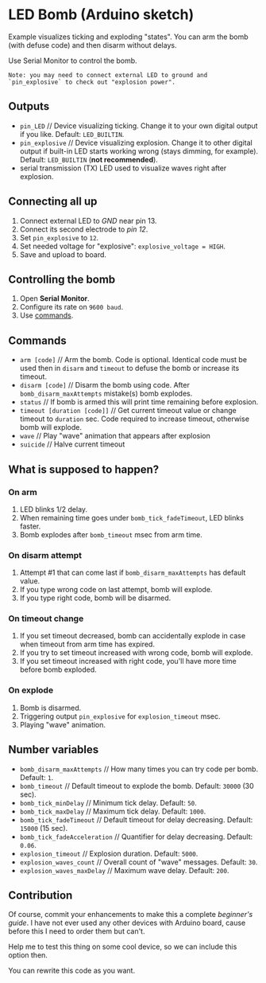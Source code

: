 # LED Bomb (Arduino sketch)
Example visualizes ticking and exploding "states". You can arm the bomb (with defuse code) and then disarm without delays.

Use Serial Monitor to control the bomb.

    Note: you may need to connect external LED to ground and `pin_explosive` to check out "explosion power".

## Outputs
- `pin_LED` // Device visualizing ticking. Change it to your own digital output if you like. Default: `LED_BUILTIN`.
- `pin_explosive` // Device visualizing explosion. Change it to other digital output if built-in LED starts working wrong (stays dimming, for example). Default: `LED_BUILTIN` (**not recommended**).
- serial transmission (TX) LED used to visualize waves right after explosion.

## Connecting all up
1. Connect external LED to *GND* near pin 13.
2. Connect its second electrode to *pin 12*.
3. Set `pin_explosive` to `12`.
4. Set needed voltage for "explosive": `explosive_voltage = HIGH`.
5. Save and upload to board.

## Controlling the bomb
1. Open **Serial Monitor**.
2. Configure its rate on `9600 baud`.
3. Use [commands](#commands).

## Commands
- `arm [code]` // Arm the bomb. Code is optional. Identical code must be used then in `disarm` and `timeout` to defuse the bomb or increase its timeout.
- `disarm [code]` // Disarm the bomb using code. After `bomb_disarm_maxAttempts` mistake(s) bomb explodes.
- `status` // If bomb is armed this will print time remaining before explosion.
- `timeout [duration [code]]` // Get current timeout value or change timeout to `duration` sec. Code required to increase timeout, otherwise bomb will explode.
- `wave` // Play "wave" animation that appears after explosion
- `suicide` // Halve current timeout

## What is supposed to happen?
### On arm
1. LED blinks 1/2 delay.
2. When remaining time goes under `bomb_tick_fadeTimeout`, LED blinks faster.
3. Bomb explodes after `bomb_timeout` msec from arm time.

### On disarm attempt
1. Attempt #1 that can come last if `bomb_disarm_maxAttempts` has default value.
2. If you type wrong code on last attempt, bomb will explode.
3. If you type right code, bomb will be disarmed.

### On timeout change
1. If you set timeout decreased, bomb can accidentally explode in case when timeout from arm time has expired.
2. If you try to set timeout increased with wrong code, bomb will explode.
3. If you set timeout increased with right code, you'll have more time before bomb exploded.

### On explode
1. Bomb is disarmed.
2. Triggering output `pin_explosive` for `explosion_timeout` msec.
3. Playing "wave" animation.

## Number variables
- `bomb_disarm_maxAttempts` // How many times you can try code per bomb. Default: `1`.
- `bomb_timeout` // Default timeout to explode the bomb. Default: `30000` (30 sec).
- `bomb_tick_minDelay` // Minimum tick delay. Default: `50`.
- `bomb_tick_maxDelay` // Maximum tick delay. Default: `1000`.
- `bomb_tick_fadeTimeout` // Default timeout for delay decreasing. Default: `15000` (15 sec).
- `bomb_tick_fadeAcceleration` // Quantifier for delay decreasing. Default: `0.06`.
- `explosion_timeout` // Explosion duration. Default: `5000`.
- `explosion_waves_count` // Overall count of "wave" messages. Default: `30`.
- `explosion_waves_maxDelay` // Maximum wave delay. Default: `200`.

## Contribution
Of course, commit your enhancements to make this a complete *beginner's guide*. I have not ever used any other devices with Arduino board, cause before this I need to order them but can't.

Help me to test this thing on some cool device, so we can include this option then.

You can rewrite this code as you want.
